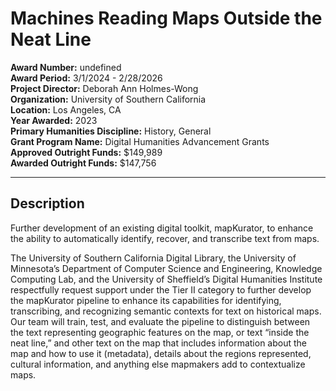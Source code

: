 
# Machines Reading Maps Outside the Neat Line

**Award Number:** undefined  
**Award Period:** 3/1/2024 - 2/28/2026  
**Project Director:** Deborah Ann Holmes-Wong  
**Organization:** University of Southern California  
**Location:** Los Angeles, CA  
**Year Awarded:** 2023  
**Primary Humanities Discipline:** History, General  
**Grant Program Name:** Digital Humanities Advancement Grants  
**Approved Outright Funds:** $149,989  
**Awarded Outright Funds:** $147,756  

---

## Description

<p>Further development of an existing digital toolkit, mapKurator, to enhance the ability to automatically identify, recover, and transcribe text from maps.</p>
<p>The University of Southern California Digital Library, the University of Minnesota’s Department of Computer Science and Engineering, Knowledge Computing Lab, and the University of Sheffield’s Digital Humanities Institute respectfully request support under the Tier II category to further develop the mapKurator pipeline to enhance its capabilities for identifying, transcribing, and recognizing semantic contexts for text on historical maps. Our team will train, test, and evaluate the pipeline to distinguish between the text representing geographic features on the map, or text “inside the neat line,” and other text on the map that includes information about the map and how to use it (metadata), details about the regions represented, cultural information, and anything else mapmakers add to contextualize maps.</p>
